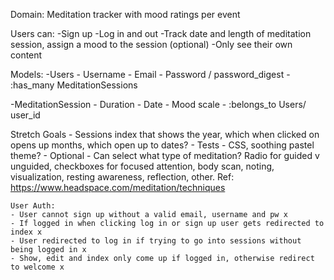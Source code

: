 Domain: Meditation tracker with mood ratings per event

Users can:
-Sign up
-Log in and out
-Track date and length of meditation session, assign a mood to the session (optional)
-Only see their own content


Models:
-Users
    - Username
    - Email
    - Password / password_digest 
    - :has_many MeditationSessions

-MeditationSession
    - Duration
    - Date
    - Mood scale
    - :belongs_to Users/ user_id

Stretch Goals
    - Sessions index that shows the year, which when clicked on opens up months, which open up to dates?
    - Tests
    - CSS, soothing pastel theme?
    - Optional - Can select what type of meditation? Radio for guided v unguided, checkboxes for focused attention, body scan, noting, visualization, resting awareness, reflection, other. Ref: https://www.headspace.com/meditation/techniques


    User Auth:
    - User cannot sign up without a valid email, username and pw x
    - If logged in when clicking log in or sign up user gets redirected to index x
    - User redirected to log in if trying to go into sessions without being logged in x 
    - Show, edit and index only come up if logged in, otherwise redirect to welcome x





